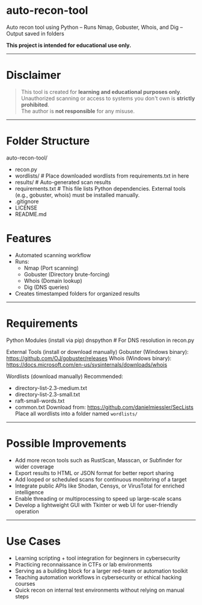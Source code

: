 # auto-recon-tool
Auto recon tool using Python – Runs Nmap, Gobuster, Whois, and Dig – Output saved in folders

**This project is intended for educational use only.**

---

# Disclaimer

> This tool is created for **learning and educational purposes only**.  
> Unauthorized scanning or access to systems you don't own is **strictly prohibited**.  
> The author is **not responsible** for any misuse.

---

# Folder Structure

auto-recon-tool/
- recon.py
- wordlists/           # Place downloaded wordlists from requirements.txt in here
- results/             # Auto-generated scan results
- requirements.txt     # This file lists Python dependencies. External tools (e.g., gobuster, whois) must be installed manually.
- .gitignore
- LICENSE
- README.md

# Features

- Automated scanning workflow
- Runs:
  - Nmap (Port scanning)
  - Gobuster (Directory brute-forcing)
  - Whois (Domain lookup)
  - Dig (DNS queries)
- Creates timestamped folders for organized results

---

# Requirements

Python Modules (install via pip) 
dnspython       # For DNS resolution in recon.py

External Tools (install or download manually)
Gobuster (Windows binary): https://github.com/OJ/gobuster/releases
Whois (Windows binary): https://docs.microsoft.com/en-us/sysinternals/downloads/whois

Wordlists (download manually)
Recommended:
- directory-list-2.3-medium.txt
- directory-list-2.3-small.txt
- raft-small-words.txt
- common.txt
Download from: https://github.com/danielmiessler/SecLists
Place all wordlists into a folder named `wordlists/`

---

# Possible Improvements

- Add more recon tools such as RustScan, Masscan, or Subfinder for wider coverage
- Export results to HTML or JSON format for better report sharing
- Add looped or scheduled scans for continuous monitoring of a target
- Integrate public APIs like Shodan, Censys, or VirusTotal for enriched intelligence
- Enable threading or multiprocessing to speed up large-scale scans
- Develop a lightweight GUI with Tkinter or web UI for user-friendly operation

---

# Use Cases

- Learning scripting + tool integration for beginners in cybersecurity
- Practicing reconnaissance in CTFs or lab environments
- Serving as a building block for a larger red-team or automation toolkit
- Teaching automation workflows in cybersecurity or ethical hacking courses
- Quick recon on internal test environments without relying on manual steps

